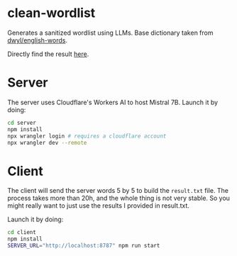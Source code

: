 # clean-wordlist

Generates a sanitized wordlist using LLMs.
Base dictionary taken from [dwyl/english-words](https://github.com/dwyl/english-words).

Directly find the result [here](https://github.com/zer0tonin/clean-wordlist/blob/main/client/result.txt).

# Server

The server uses Cloudflare's Workers AI to host Mistral 7B.
Launch it by doing:

```sh
cd server
npm install
npx wrangler login # requires a cloudflare account
npx wrangler dev --remote
```

# Client

The client will send the server words 5 by 5 to build the `result.txt` file.
The process takes more than 20h, and the whole thing is not very stable.
So you might really want to just use the results I provided in result.txt.

Launch it by doing:

```sh
cd client
npm install
SERVER_URL="http://localhost:8787" npm run start
```
